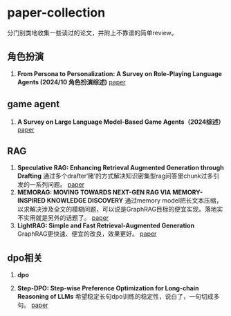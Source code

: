 # paper-collection
分门别类地收集一些读过的论文，并附上不靠谱的简单review。

## 角色扮演 
1. **From Persona to Personalization: A Survey on Role-Playing Language Agents (2024/10 角色扮演综述)**
[paper](https://arxiv.org/pdf/2404.18231)

## game agent
1. **A Survey on Large Language Model-Based Game Agents（2024综述）**
   [paper](https://arxiv.org/pdf/2404.02039)

## RAG
1. **Speculative RAG: Enhancing Retrieval Augmented Generation through Drafting**
   通过多个drafter‘赌’的方式解决知识密集型rag问答里chunk过多引发的一系列问题。
   [paper](https://arxiv.org/abs/2407.08223)
2. **MEMORAG: MOVING TOWARDS NEXT-GEN RAG VIA MEMORY-INSPIRED KNOWLEDGE DISCOVERY**
   通过memory model把长文本压缩，以求解决涉及全文的模糊问题，可以说是GraphRAG目标的便宜实现。落地实不实用就是另外的话题了。
  [paper](https://arxiv.org/pdf/2409.05591)
3. **LightRAG: Simple and Fast Retrieval-Augmented Generation**
   GraphRAG更快速、便宜的改良，效果更好。
   [paper](https://arxiv.org/abs/2410.05779)

   
## dpo相关
1. **dpo**

2. **Step-DPO: Step-wise Preference Optimization for Long-chain Reasoning of LLMs**
   希望稳定长句dpo训练的稳定性，说白了，一句切成多句。
   [paper](https://arxiv.org/abs/2406.18629)



